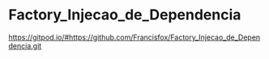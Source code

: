 # Factory_Injecao_de_Dependencia

https://gitpod.io/#https://github.com/Francisfox/Factory_Injecao_de_Dependencia.git